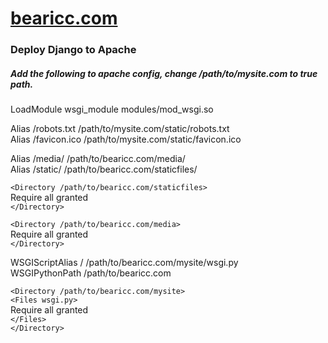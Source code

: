 # [bearicc.com](http://www.bearicc.com)

### Deploy Django to Apache
##### Add the following to apache config, change /path/to/mysite.com to true path.
LoadModule wsgi_module modules/mod_wsgi.so

Alias /robots.txt /path/to/mysite.com/static/robots.txt  
Alias /favicon.ico /path/to/mysite.com/static/favicon.ico  

Alias /media/ /path/to/bearicc.com/media/  
Alias /static/ /path/to/bearicc.com/staticfiles/

`<Directory /path/to/bearicc.com/staticfiles>`  
Require all granted  
`</Directory>`

`<Directory /path/to/bearicc.com/media>`  
Require all granted  
`</Directory>`

WSGIScriptAlias / /path/to/bearicc.com/mysite/wsgi.py  
WSGIPythonPath /path/to/bearicc.com

`<Directory /path/to/bearicc.com/mysite>`  
`<Files wsgi.py>`  
Require all granted  
`</Files>`  
`</Directory>`
